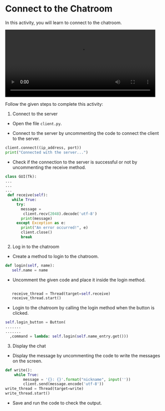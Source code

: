 
Connect to the Chatroom
======================




In this activity, you will learn to connect to the chatroom.




<video src= "https://s3.amazonaws.com/media-p.slid.es/videos/1525749/oy8UJO31/sa3.mp4" width = "480" height = "215"></video>


Follow the given steps to complete this activity:


1. Connect to the server


* Open the file `client.py`.


* Connect to the server by uncommenting the code to connect the client to the server.
~~~python
client.connect((ip_address, port))
print("Connected with the server...")
~~~
* Check if the connection to the server is successful or not by uncommenting the receive method.
~~~python
class GUI(Tk):
...
...
...
 def receive(self):
   while True:
     try:
       message =
        client.recv(2048).decode('utf-8')
       print(message)
     except Exception as e:
       print("An error occurred!", e)
       client.close()
       break
~~~


2. Log in to the chatroom


* Create a method to login to the chatroom.
~~~python
def login(self, name):
   self.name = name
~~~
* Uncomment the given code and place it inside the login method.
~~~python
   
   receive_thread = Thread(target=self.receive)
   receive_thread.start()
~~~
* Login to the chatroom by calling the login method when the button is clicked.
~~~python
self.login_button = Button(
.......
.......
  ,command = lambda: self.login(self.name_entry.get()))
~~~


3. Display the chat
* Display the message by uncommenting the code to write the messages on the screen.
~~~python
def write():
    while True:
        message = '{}: {}'.format("nickname", input(''))
        client.send(message.encode('utf-8'))
write_thread = Thread(target=write)
write_thread.start()
~~~
* Save and run the code to check the output.